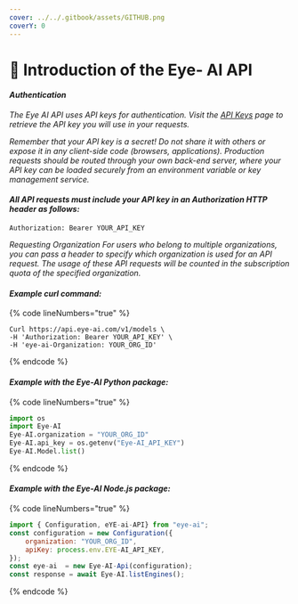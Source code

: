 ```yaml
---
cover: ../../.gitbook/assets/GITHUB.png
coverY: 0
---
```


# 🧿 Introduction of the Eye- AI API

#### _Authentication_

_The Eye AI API uses API keys for authentication. Visit the_ [_API Keys_](making-requests.md) _page to retrieve the API key you will use in your requests._

_Remember that your API key is a secret! Do not share it with others or expose it in any client-side code (browsers, applications). Production requests should be routed through your own back-end server, where your API key can be loaded securely from an environment variable or key management service._

#### _All API requests must include your API key in an Authorization HTTP header as follows:_

```
Authorization: Bearer YOUR_API_KEY
```

_Requesting Organization For users who belong to multiple organizations, you can pass a header to specify which organization is used for an API request. The usage of these API requests will be counted in the subscription quota of the specified organization._

#### _**Example curl command:**_

{% code lineNumbers="true" %}
```
Curl https://api.eye-ai.com/v1/models \
-H 'Authorization: Bearer YOUR_API_KEY' \
-H 'eye-ai-Organization: YOUR_ORG_ID'
```
{% endcode %}

#### _Example with the Eye-AI Python package:_

{% code lineNumbers="true" %}
```python
import os
import Eye-AI
Eye-AI.organization = "YOUR_ORG_ID"
Eye-AI.api_key = os.getenv("Eye-AI_API_KEY")
Eye-AI.Model.list()
```
{% endcode %}

#### _Example with the Eye-AI Node.js package:_

{% code lineNumbers="true" %}
```javascript
import { Configuration, eYE-ai-API} from "eye-ai";
const configuration = new Configuration({
    organization: "YOUR_ORG_ID",
    apiKey: process.env.EYE-AI_API_KEY,
});
const eye-ai  = new Eye-AI-Api(configuration);
const response = await Eye-AI.listEngines();
```
{% endcode %}

